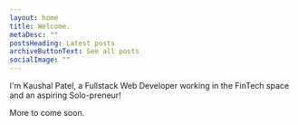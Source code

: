 ```yaml
---
layout: home
title: Welcome.
metaDesc: ""
postsHeading: Latest posts
archiveButtonText: See all posts
socialImage: ""
---
```

I'm Kaushal Patel, a Fullstack Web Developer working in the FinTech space and an aspiring Solo-preneur!

More to come soon.
